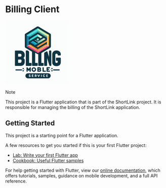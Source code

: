 # Billing Client

<img width='200' height='200' src="./docs/public/logo.svg">

> [!NOTE]
> This project is a Flutter application that is part of the ShortLink project. 
> It is responsible for managing the billing of the ShortLink application.

## Getting Started

This project is a starting point for a Flutter application.

A few resources to get you started if this is your first Flutter project:

- [Lab: Write your first Flutter app](https://flutter.dev/docs/get-started/codelab)
- [Cookbook: Useful Flutter samples](https://flutter.dev/docs/cookbook)

For help getting started with Flutter, view our
[online documentation](https://flutter.dev/docs), which offers tutorials,
samples, guidance on mobile development, and a full API reference.
